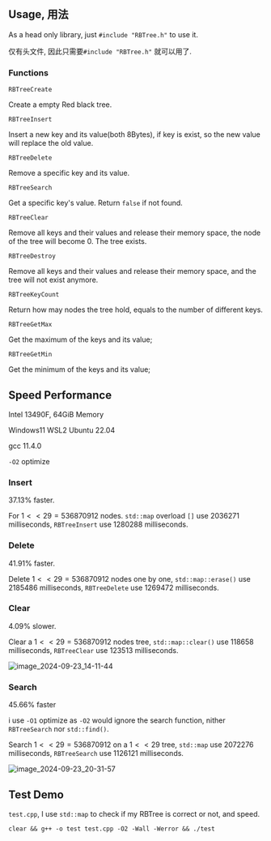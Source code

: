 ## Usage, 用法
As a head only library, just `#include "RBTree.h"` to use it.

仅有头文件, 因此只需要`#include "RBTree.h"` 就可以用了.

### Functions 
`RBTreeCreate`

Create a empty Red black tree.

`RBTreeInsert`

Insert a new key and its value(both 8Bytes), if key is exist, so the new value will replace the old value.

`RBTreeDelete`

Remove a specific key and its value.

`RBTreeSearch`

Get a specific key's value. Return `false` if not found.

`RBTreeClear`

Remove all keys and their values and release their memory space, the node of the tree will become 0. The tree exists.

`RBTreeDestroy`

Remove all keys and their values and release their memory space, and the tree will not exist anymore.

`RBTreeKeyCount`

Return how may nodes the tree hold, equals to the number of different keys.

`RBTreeGetMax`

Get the maximum of the keys and its value;

`RBTreeGetMin`

Get the minimum of the keys and its value;

## Speed Performance

Intel 13490F, 64GiB Memory

Windows11 WSL2 Ubuntu 22.04

gcc 11.4.0

`-O2` optimize

### Insert 
$37.13 \%$ faster.

For $1<<29=536870912$ nodes. `std::map` overload `[]` use $2036271$ milliseconds, `RBTreeInsert` use $1280288$  milliseconds. 

### Delete
$41.91 \%$ faster. 

Delete $1<<29=536870912$ nodes one by one, `std::map::erase()` use $2185486$ milliseconds, `RBTreeDelete` use $1269472$ milliseconds. 


### Clear
$4.09 \%$ slower.

Clear a $1<<29=536870912$ nodes tree, `std::map::clear()` use $118658$ milliseconds, `RBTreeClear` use $123513$ milliseconds. 

![image_2024-09-23_14-11-44](https://github.com/user-attachments/assets/bd6a02e3-3697-4c6a-ad85-4852400a9066)

### Search
$45.66 \%$ faster

i use `-O1` optimize as `-O2` would ignore the search function, nither `RBTreeSearch` nor `std::find()`. 

Search $1<<29=536870912$  on a $1<<29$ tree, `std::map` use $2072276$ milliseconds, `RBTreeSearch` use $1126121$ milliseconds.

![image_2024-09-23_20-31-57](https://github.com/user-attachments/assets/b4da3292-09f8-42e7-bf3c-c5ac7e23172a)

## Test Demo
`test.cpp`, I use `std::map` to check if my RBTree is correct or not, and speed.
```
clear && g++ -o test test.cpp -O2 -Wall -Werror && ./test
```

